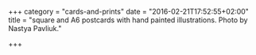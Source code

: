 +++
category = "cards-and-prints"
date = "2016-02-21T17:52:55+02:00"
title = "square and A6 postcards with hand painted illustrations. Photo by Nastya Pavliuk."

+++
